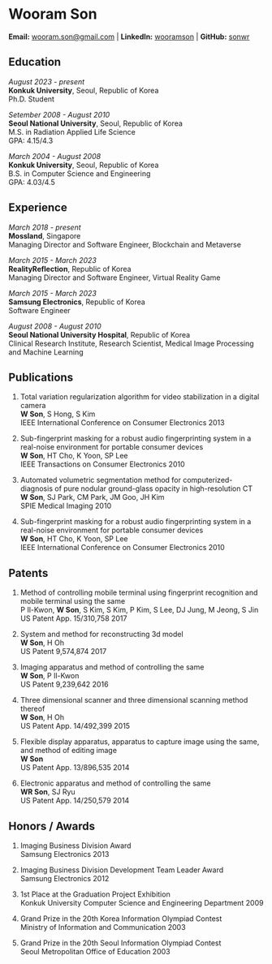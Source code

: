 # Wooram Son

**Email:** wooram.son@gmail.com | **LinkedIn:** [wooramson](https://www.linkedin.com/in/wooramson/) | **GitHub:** [sonwr](https://github.com/sonwr)


## Education
*August 2023 - present*  
**Konkuk University**, Seoul, Republic of Korea  
Ph.D. Student  

*Setember 2008 - August 2010*  
**Seoul National University**, Seoul, Republic of Korea  
M.S. in Radiation Applied Life Science  
GPA: 4.15/4.3

*March 2004 - August 2008*  
**Konkuk University**, Seoul, Republic of Korea  
B.S. in Computer Science and Engineering  
GPA: 4.03/4.5


## Experience
*March 2018 - present*  
**Mossland**, Singapore  
Managing Director and Software Engineer, Blockchain and Metaverse

*March 2015 - March 2023*  
**RealityReflection**, Republic of Korea  
Managing Director and Software Engineer, Virtual Reality Game

*March 2015 - March 2023*  
**Samsung Electronics**, Republic of Korea  
Software Engineer

*August 2008 - August 2010*  
**Seoul National University Hospital**, Republic of Korea  
Clinical Research Institute, Research Scientist, Medical Image Processing and Machine Learning

## Publications
1. Total variation regularization algorithm for video stabilization in a digital camera  
**W Son**, S Hong, S Kim  
IEEE International Conference on Consumer Electronics 2013

2. Sub-fingerprint masking for a robust audio fingerprinting system in a real-noise environment for portable consumer devices  
**W Son**, HT Cho, K Yoon, SP Lee  
IEEE Transactions on Consumer Electronics 2010

3. Automated volumetric segmentation method for computerized-diagnosis of pure nodular ground-glass opacity in high-resolution CT  
**W Son**, SJ Park, CM Park, JM Goo, JH Kim  
SPIE Medical Imaging 2010  

4. Sub-fingerprint masking for a robust audio fingerprinting system in a real-noise environment for portable consumer devices  
**W Son**, HT Cho, K Yoon, SP Lee  
IEEE International Conference on Consumer Electronics 2010  


## Patents
1. Method of controlling mobile terminal using fingerprint recognition and mobile terminal using the same  
P Il-Kwon, **W Son**, S Kim, S Kim, P Kim, S Lee, DJ Jung, M Jeong, S Jin  
US Patent App. 15/310,758 2017  

2. System and method for reconstructing 3d model  
**W Son**, H Oh  
US Patent 9,574,874 2017  

3. Imaging apparatus and method of controlling the same  
**W Son**, P Il-Kwon  
US Patent 9,239,642 2016  

4. Three dimensional scanner and three dimensional scanning method thereof  
**W Son**, H Oh  
US Patent App. 14/492,399 2015  

5. Flexible display apparatus, apparatus to capture image using the same, and method of editing image  
**W Son**  
US Patent App. 13/896,535 2014  

6. Electronic apparatus and method of controlling the same  
**WR Son**, SJ Ryu  
US Patent App. 14/250,579 2014  


## Honors / Awards
1. Imaging Business Division Award  
Samsung Electronics 2013

2. Imaging Business Division Development Team Leader Award  
Samsung Electronics 2012

3. 1st Place at the Graduation Project Exhibition  
Konkuk University Computer Science and Engineering Department 2009

4. Grand Prize in the 20th Korea Information Olympiad Contest  
Ministry of Information and Communication 2003

5. Grand Prize in the 20th Seoul Information Olympiad Contest  
Seoul Metropolitan Office of Education 2003

